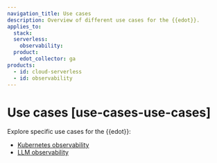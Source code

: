 ```yaml
---
navigation_title: Use cases
description: Overview of different use cases for the {{edot}}.
applies_to:
  stack:
  serverless:
    observability:
  product:
    edot_collector: ga
products:
  - id: cloud-serverless
  - id: observability
---
```


# Use cases [use-cases-use-cases]

Explore specific use cases for the {{edot}}:

- [Kubernetes observability](/reference/use-cases/kubernetes/index.md)
- [LLM observability](/reference/use-cases/llms/index.md)


